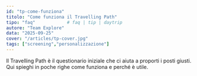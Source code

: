 ```yaml
---
id: "tp-come-funziona"
titolo: "Come funziona il Travelling Path"
tipo: "faq"            # faq | tip | daytrip
autore: "Team Explore"
data: "2025-09-25"
cover: "/articles/tp-cover.jpg"
tags: ["screening","personalizzazione"]
---
```

Il Travelling Path è il questionario iniziale che ci aiuta a proporti i posti giusti.
Qui spieghi in poche righe come funziona e perché è utile.
